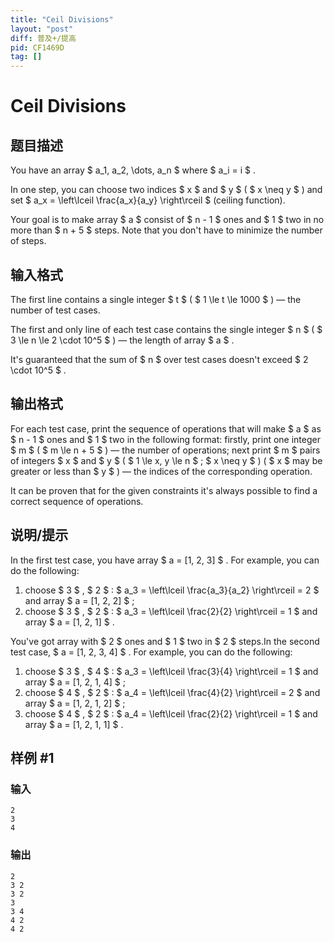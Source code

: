 ```yaml
---
title: "Ceil Divisions"
layout: "post"
diff: 普及+/提高
pid: CF1469D
tag: []
---
```


# Ceil Divisions

## 题目描述

You have an array $ a_1, a_2, \dots, a_n $ where $ a_i = i $ .

In one step, you can choose two indices $ x $ and $ y $ ( $ x \neq y $ ) and set $ a_x = \left\lceil \frac{a_x}{a_y} \right\rceil $ (ceiling function).

Your goal is to make array $ a $ consist of $ n - 1 $ ones and $ 1 $ two in no more than $ n + 5 $ steps. Note that you don't have to minimize the number of steps.

## 输入格式

The first line contains a single integer $ t $ ( $ 1 \le t \le 1000 $ ) — the number of test cases.

The first and only line of each test case contains the single integer $ n $ ( $ 3 \le n \le 2 \cdot 10^5 $ ) — the length of array $ a $ .

It's guaranteed that the sum of $ n $ over test cases doesn't exceed $ 2 \cdot 10^5 $ .

## 输出格式

For each test case, print the sequence of operations that will make $ a $ as $ n - 1 $ ones and $ 1 $ two in the following format: firstly, print one integer $ m $ ( $ m \le n + 5 $ ) — the number of operations; next print $ m $ pairs of integers $ x $ and $ y $ ( $ 1 \le x, y \le n $ ; $ x \neq y $ ) ( $ x $ may be greater or less than $ y $ ) — the indices of the corresponding operation.

It can be proven that for the given constraints it's always possible to find a correct sequence of operations.

## 说明/提示

In the first test case, you have array $ a = [1, 2, 3] $ . For example, you can do the following:

1. choose $ 3 $ , $ 2 $ : $ a_3 = \left\lceil \frac{a_3}{a_2} \right\rceil = 2 $ and array $ a = [1, 2, 2] $ ;
2. choose $ 3 $ , $ 2 $ : $ a_3 = \left\lceil \frac{2}{2} \right\rceil = 1 $ and array $ a = [1, 2, 1] $ .

 You've got array with $ 2 $ ones and $ 1 $ two in $ 2 $ steps.In the second test case, $ a = [1, 2, 3, 4] $ . For example, you can do the following:

1. choose $ 3 $ , $ 4 $ : $ a_3 = \left\lceil \frac{3}{4} \right\rceil = 1 $ and array $ a = [1, 2, 1, 4] $ ;
2. choose $ 4 $ , $ 2 $ : $ a_4 = \left\lceil \frac{4}{2} \right\rceil = 2 $ and array $ a = [1, 2, 1, 2] $ ;
3. choose $ 4 $ , $ 2 $ : $ a_4 = \left\lceil \frac{2}{2} \right\rceil = 1 $ and array $ a = [1, 2, 1, 1] $ .

## 样例 #1

### 输入

```
2
3
4
```

### 输出

```
2
3 2
3 2
3
3 4
4 2
4 2
```


